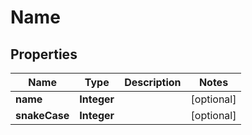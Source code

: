 
# Name

## Properties
Name | Type | Description | Notes
------------ | ------------- | ------------- | -------------
**name** | **Integer** |  |  [optional]
**snakeCase** | **Integer** |  |  [optional]



